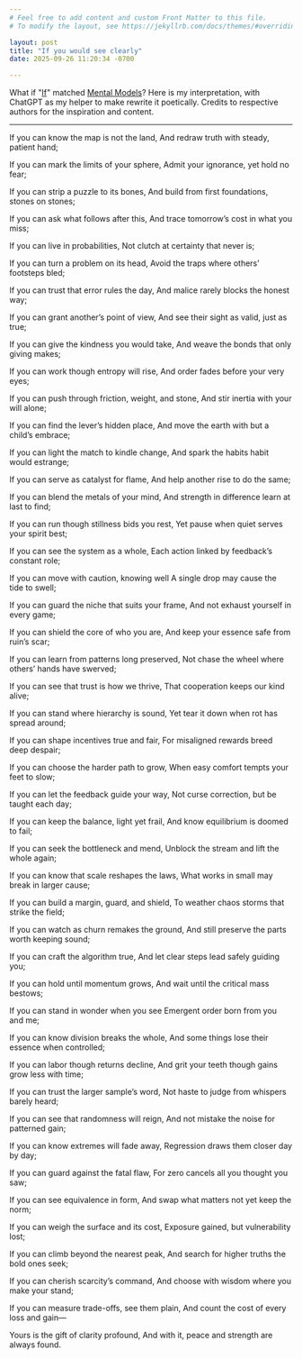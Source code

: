```yaml
---
# Feel free to add content and custom Front Matter to this file.
# To modify the layout, see https://jekyllrb.com/docs/themes/#overriding-theme-defaults

layout: post
title: "If you would see clearly"
date: 2025-09-26 11:20:34 -0700

---
```


What if "[If](https://www.poetryfoundation.org/poems/46473/if---)" matched [Mental Models](https://fs.blog/mental-models/)? Here is my interpretation, with ChatGPT as my helper to make rewrite it poetically. 
Credits to respective authors for the inspiration and content. 

---

If you can know the map is not the land,
And redraw truth with steady, patient hand;

If you can mark the limits of your sphere,
Admit your ignorance, yet hold no fear;

If you can strip a puzzle to its bones,
And build from first foundations, stones on stones;

If you can ask what follows after this,
And trace tomorrow’s cost in what you miss;

If you can live in probabilities,
Not clutch at certainty that never is;

If you can turn a problem on its head,
Avoid the traps where others’ footsteps bled;

If you can trust that error rules the day,
And malice rarely blocks the honest way;

If you can grant another’s point of view,
And see their sight as valid, just as true;

If you can give the kindness you would take,
And weave the bonds that only giving makes;

If you can work though entropy will rise,
And order fades before your very eyes;

If you can push through friction, weight, and stone,
And stir inertia with your will alone;

If you can find the lever’s hidden place,
And move the earth with but a child’s embrace;

If you can light the match to kindle change,
And spark the habits habit would estrange;

If you can serve as catalyst for flame,
And help another rise to do the same;

If you can blend the metals of your mind,
And strength in difference learn at last to find;

If you can run though stillness bids you rest,
Yet pause when quiet serves your spirit best;

If you can see the system as a whole,
Each action linked by feedback’s constant role;

If you can move with caution, knowing well
A single drop may cause the tide to swell;

If you can guard the niche that suits your frame,
And not exhaust yourself in every game;

If you can shield the core of who you are,
And keep your essence safe from ruin’s scar;

If you can learn from patterns long preserved,
Not chase the wheel where others’ hands have swerved;

If you can see that trust is how we thrive,
That cooperation keeps our kind alive;

If you can stand where hierarchy is sound,
Yet tear it down when rot has spread around;

If you can shape incentives true and fair,
For misaligned rewards breed deep despair;

If you can choose the harder path to grow,
When easy comfort tempts your feet to slow;

If you can let the feedback guide your way,
Not curse correction, but be taught each day;

If you can keep the balance, light yet frail,
And know equilibrium is doomed to fail;

If you can seek the bottleneck and mend,
Unblock the stream and lift the whole again;

If you can know that scale reshapes the laws,
What works in small may break in larger cause;

If you can build a margin, guard, and shield,
To weather chaos storms that strike the field;

If you can watch as churn remakes the ground,
And still preserve the parts worth keeping sound;

If you can craft the algorithm true,
And let clear steps lead safely guiding you;

If you can hold until momentum grows,
And wait until the critical mass bestows;

If you can stand in wonder when you see
Emergent order born from you and me;

If you can know division breaks the whole,
And some things lose their essence when controlled;

If you can labor though returns decline,
And grit your teeth though gains grow less with time;

If you can trust the larger sample’s word,
Not haste to judge from whispers barely heard;

If you can see that randomness will reign,
And not mistake the noise for patterned gain;

If you can know extremes will fade away,
Regression draws them closer day by day;

If you can guard against the fatal flaw,
For zero cancels all you thought you saw;

If you can see equivalence in form,
And swap what matters not yet keep the norm;

If you can weigh the surface and its cost,
Exposure gained, but vulnerability lost;

If you can climb beyond the nearest peak,
And search for higher truths the bold ones seek;

If you can cherish scarcity’s command,
And choose with wisdom where you make your stand;

If you can measure trade-offs, see them plain,
And count the cost of every loss and gain—

Yours is the gift of clarity profound,
And with it, peace and strength are always found.
